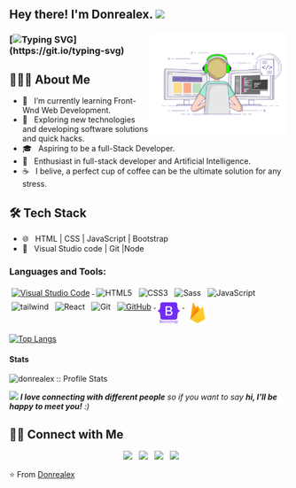 <h2> Hey there! I'm Donrealex. 
  <img src="https://github.com/souvikguria98/souvikguria98/blob/master/Hi.gif" width="25"></h2>
<img align="right" alt="GIF" src="https://raw.githubusercontent.com/devSouvik/devSouvik/master/gif3.gif" width="250"/>

### [![Typing SVG](https://readme-typing-svg.herokuapp.com?font=comfortaa&color=016EEA&size=24&width=500&lines=+Front+End+Web+Developer;Aspiring+Full-Stack+Developer!;It's+Nice+meeting+you...)](https://git.io/typing-svg)

<h2> 👨🏻‍💻 About Me </h2>

- 🔭 &nbsp; I’m currently learning Front-Wnd Web Development.
- 🤔 &nbsp; Exploring new technologies and developing software solutions and quick hacks.
- 🎓 &nbsp; Aspiring to be a full-Stack Developer.
- 🌱 &nbsp; Enthusiast in full-stack developer and Artificial Intelligence.
- ☕ &nbsp; I belive, a perfect cup of coffee can be the ultimate solution for any stress. 

<h2>🛠 Tech Stack</h2>
 
- 🌐 &nbsp;  HTML | CSS | JavaScript | Bootstrap 
- 🔧 &nbsp; Visual Studio code | Git |Node

### Languages and Tools:
<p>
 <a href="https://code.visualstudio.com/download" target="_blank" rel="noreferrer">
 <img src="https://cdn.jsdelivr.net/gh/devicons/devicon/icons/vscode/vscode-original.svg" alt="Visual Studio Code" height="40" style="vertical-align:top; margin:4px"> 
 </a>
<img src="https://cdn.jsdelivr.net/gh/devicons/devicon/icons/html5/html5-original.svg" alt="HTML5" height="40" style="vertical-align:top; margin:4px">
<img src="https://cdn.jsdelivr.net/gh/devicons/devicon/icons/css3/css3-original.svg" alt="CSS3"  height="40" style="vertical-align:top; margin:4px">
<img src="https://cdn.jsdelivr.net/gh/devicons/devicon/icons/sass/sass-original.svg" alt="Sass"  height="40" style="vertical-align:top; margin:4px">
<img src="https://cdn.jsdelivr.net/gh/devicons/devicon/icons/javascript/javascript-original.svg" alt="JavaScript"  height="40" style="vertical-align:top; margin:4px">
<img src="https://www.vectorlogo.zone/logos/tailwindcss/tailwindcss-icon.svg" alt="tailwind"  height="40" style="vertical-align:top; margin:4px">
<img  src="https://cdn.jsdelivr.net/gh/devicons/devicon/icons/react/react-original.svg" alt="React"   height="40" style="vertical-align:top; margin:4px">
<img  src="https://cdn.jsdelivr.net/gh/devicons/devicon/icons/git/git-original.svg" alt="Git"  height="40" style="vertical-align:top; margin:4px">
 <a href="https://github.com/Donrealex" target="_blank" rel="noreferrer"> 
<img  src="https://user-images.githubusercontent.com/3369400/139448065-39a229ba-4b06-434b-bc67-616e2ed80c8f.png" alt="GitHub"  height="40" style="vertical-align:top;   margin:4px">
 </a>
 <a href="https://getbootstrap.com" target="_blank" rel="noreferrer">
 <img src="https://raw.githubusercontent.com/devicons/devicon/master/icons/bootstrap/bootstrap-plain-wordmark.svg" alt="bootstrap" height="40"   style="vertical-align:top; margin: 4px" /> 
</a>
 <img src="https://raw.githubusercontent.com/github/explore/80688e429a7d4ef2fca1e82350fe8e3517d3494d/topics/firebase/firebase.png" alt="Firebase" height="40" style="vertical-align:top; margin:4px">



[![Top Langs](https://github-readme-stats.vercel.app/api/top-langs/?username=donrealex&layout=compact&text_color=daf7dc&bg_color=151515)](https://github.com/donrealex/github-readme-stats)


<h4 >Stats</h4>

<p><img src="https://github-readme-stats.vercel.app/api?username=Donrealex&show_icons=true&theme=synthwave" alt="donrealex :: Profile Stats" /></p>

<img src="https://media.giphy.com/media/LnQjpWaON8nhr21vNW/giphy.gif" width="60"> <em><b>I love connecting with different people</b> so if you want to say <b>hi, I'll be happy to meet you!</b> :)</em>




<h2> 🤝🏻 Connect with Me </h2>

<p align="center">
&nbsp; <a href="https://x.com/Donrealex1" target="_blank" rel="noopener noreferrer"><img src="https://img.icons8.com/plasticine/100/000000/twitter.png" width="50" /></a>  
&nbsp; <a href="https://www.instagram.com/donrealex001/" target="_blank" rel="noopener noreferrer"><img src="https://img.icons8.com/plasticine/100/000000/instagram-new.png" width="50" /></a>  
&nbsp; <a href="https://www.linkedin.com/in/adebiyi-ridwan-b09705232/" target="_blank" rel="noopener noreferrer"><img src="https://img.icons8.com/plasticine/100/000000/linkedin.png" width="50" /></a>
&nbsp; <a href="mailto:donrealex11@gmail.com,adebiyiridwan91@gmail.com" target="_blank" rel="noopener noreferrer"><img src="https://img.icons8.com/plasticine/100/000000/gmail.png"  width="50" /></a>
</p>

⭐️ From [Donrealex](https://github.com/Donrealex/)

